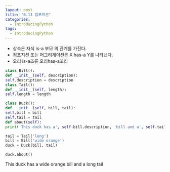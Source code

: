 ```yaml
---
layout: post
title: "6.13 컴포지션"
categories:
  - IntroducingPython
tags:
  - IntroducingPython
---
```


* 상속은 자식 is-a 부모 의 관계를 가진다.
* 컴포지션 또는 어그리게이션은 X has-a Y를 나타낸다.
* 오리 is-a조류 오리has-a꼬리

```python
class Bill():
def __init__(self, description):
self.description = description
class Tail():
def __init__(self, length):
self.length = length

class Duck():
def __init__(self, bill, tail):
self.bill = bill
self.tail = tail
def about(self):
print('This duck has a', self.bill.description, 'bill and a', self.tail.length, 'tail')
```
```python
tail = Tail('long')
bill = Bill('wide orange')
duck = Duck(bill, tail)
```
```python
duck.about()
```
This duck has a wide orange bill and a long tail
